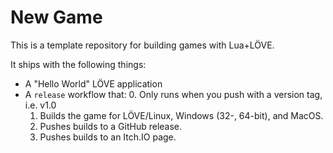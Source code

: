 # New Game

This is a template repository for building games with Lua+LÖVE.

It ships with the following things:
 - A "Hello World" LÖVE application
 - A `release` workflow that:
    0. Only runs when you push with a version tag, i.e. v1.0
    1. Builds the game for LÖVE/Linux, Windows (32-, 64-bit), and MacOS.
    2. Pushes builds to a GitHub release.
    3. Pushes builds to an Itch.IO page.
